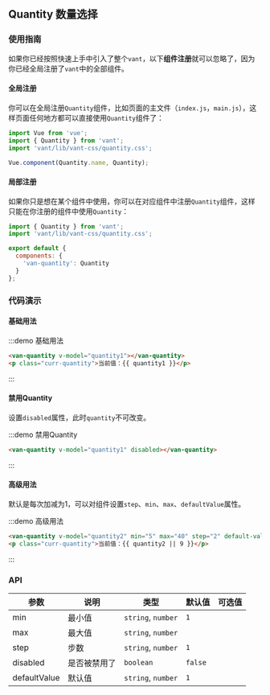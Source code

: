 <style>
.demo-quantity {
  .van-quantity {
    margin-left: 15px;
  }

  .curr-quantity {
    margin: 15px;
  }
}
</style>

<script>
export default {
  data() {
    return {
      quantity1: 1,
      quantity2: null,
    };
  }
};
</script>

## Quantity 数量选择

### 使用指南

如果你已经按照快速上手中引入了整个`vant`，以下**组件注册**就可以忽略了，因为你已经全局注册了`vant`中的全部组件。

#### 全局注册

你可以在全局注册`Quantity`组件，比如页面的主文件（`index.js`，`main.js`），这样页面任何地方都可以直接使用`Quantity`组件了：

```js
import Vue from 'vue';
import { Quantity } from 'vant';
import 'vant/lib/vant-css/quantity.css';

Vue.component(Quantity.name, Quantity);
```

#### 局部注册

如果你只是想在某个组件中使用，你可以在对应组件中注册`Quantity`组件，这样只能在你注册的组件中使用`Quantity`：

```js
import { Quantity } from 'vant';
import 'vant/lib/vant-css/quantity.css';

export default {
  components: {
    'van-quantity': Quantity
  }
};
```

### 代码演示

#### 基础用法

:::demo 基础用法
```html
<van-quantity v-model="quantity1"></van-quantity>
<p class="curr-quantity">当前值：{{ quantity1 }}</p>
```
:::

#### 禁用Quantity

设置`disabled`属性，此时`quantity`不可改变。

:::demo 禁用Quantity
```html
<van-quantity v-model="quantity1" disabled></van-quantity>
```
:::

#### 高级用法

默认是每次加减为1，可以对组件设置`step`、`min`、`max`、`defaultValue`属性。

:::demo 高级用法
```html
<van-quantity v-model="quantity2" min="5" max="40" step="2" default-value="9"></van-quantity>
<p class="curr-quantity">当前值：{{ quantity2 || 9 }}</p>
```
:::

### API

| 参数       | 说明      | 类型       | 默认值       | 可选值       |
|-----------|-----------|-----------|-------------|-------------|
| min | 最小值 | `string`, `number` | `1`         |           |
| max | 最大值 | `string`, `number`  |           |           |
| step | 步数 | `string`, `number`  | `1`         |           |
| disabled | 是否被禁用了 | `boolean`  | `false`      |           |
| defaultValue | 默认值 | `string`, `number`  | `1`      |           |

